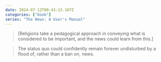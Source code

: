 ```yaml
---
date: 2024-07-12T00:43:13.107Z
categories: ["book"]
series: "The News: A User's Manual"
---
```

> [Religions take a pedagogical approach in conveying what is considered to be important, and the news could learn from this.]

> The status quo could confidently remain forever undisturbed by a flood of, rather than a ban on, news.

